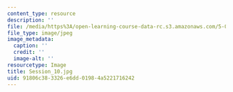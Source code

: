 ```yaml
---
content_type: resource
description: ''
file: /media/https%3A/open-learning-course-data-rc.s3.amazonaws.com/5-07sc-biological-chemistry-i-fall-2013/91806c383326e6dd01984a5221716242_Session_10.jpg
file_type: image/jpeg
image_metadata:
  caption: ''
  credit: ''
  image-alt: ''
resourcetype: Image
title: Session_10.jpg
uid: 91806c38-3326-e6dd-0198-4a5221716242
---
```

